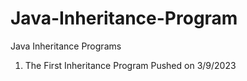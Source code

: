 # Java-Inheritance-Program
Java Inheritance Programs

1. The First  Inheritance Program Pushed on 3/9/2023
